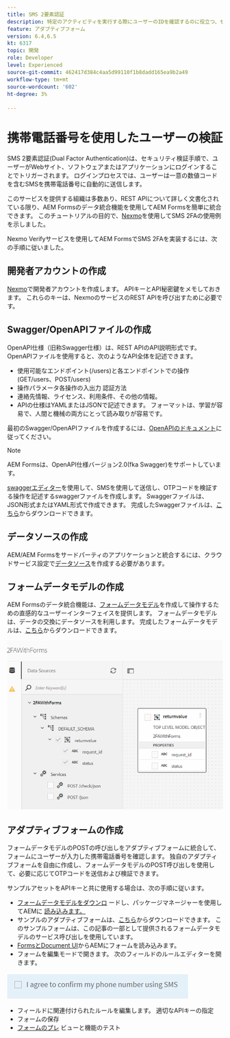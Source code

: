 ```yaml
---
title: SMS 2要素認証
description: 特定のアクティビティを実行する際にユーザーのIDを確認するのに役立つ、セキュリティのレイヤーを追加します。
feature: アダプティブフォーム
version: 6.4,6.5
kt: 6317
topic: 開発
role: Developer
level: Experienced
source-git-commit: 462417d384c4aa5d99110f1b8dadd165ea9b2a49
workflow-type: tm+mt
source-wordcount: '602'
ht-degree: 3%

---
```




# 携帯電話番号を使用したユーザーの検証

SMS 2要素認証(Dual Factor Authentication)は、セキュリティ検証手順で、ユーザーがWebサイト、ソフトウェアまたはアプリケーションにログインすることでトリガーされます。 ログインプロセスでは、ユーザーは一意の数値コードを含むSMSを携帯電話番号に自動的に送信します。

このサービスを提供する組織は多数あり、REST APIについて詳しく文書化されている限り、AEM Formsのデータ統合機能を使用してAEM Formsを簡単に統合できます。 このチュートリアルの目的で、[Nexmo](https://developer.nexmo.com/verify/overview)を使用してSMS 2FAの使用例を示しました。

Nexmo Verifyサービスを使用してAEM FormsでSMS 2FAを実装するには、次の手順に従いました。

## 開発者アカウントの作成

[Nexmo](https://dashboard.nexmo.com/sign-in)で開発者アカウントを作成します。 APIキーとAPI秘密鍵をメモしておきます。 これらのキーは、NexmoのサービスのREST APIを呼び出すために必要です。

## Swagger/OpenAPIファイルの作成

OpenAPI仕様（旧称Swagger仕様）は、REST APIのAPI説明形式です。 OpenAPIファイルを使用すると、次のようなAPI全体を記述できます。

* 使用可能なエンドポイント(/users)と各エンドポイントでの操作(GET/users、POST/users)
* 操作パラメータ各操作の入出力
認証方法
* 連絡先情報、ライセンス、利用条件、その他の情報。
* APIの仕様はYAMLまたはJSONで記述できます。 フォーマットは、学習が容易で、人間と機械の両方にとって読み取りが容易です。

最初のSwagger/OpenAPIファイルを作成するには、[OpenAPIのドキュメント](https://swagger.io/docs/specification/2-0/basic-structure/)に従ってください。

>[!NOTE]
> AEM Formsは、OpenAPI仕様バージョン2.0(fka Swagger)をサポートしています。

[swaggerエディター](https://editor.swagger.io/)を使用して、SMSを使用して送信し、OTPコードを検証する操作を記述するswaggerファイルを作成します。 Swaggerファイルは、JSON形式またはYAML形式で作成できます。 完成したSwaggerファイルは、[こちら](assets/two-factore-authentication-swagger.zip)からダウンロードできます。

## データソースの作成

AEM/AEM Formsをサードパーティのアプリケーションと統合するには、クラウドサービス設定で[データソース](https://experienceleague.adobe.com/docs/experience-manager-learn/forms/ic-web-channel-tutorial/parttwo.html)を作成する必要があります。

## フォームデータモデルの作成

AEM Formsのデータ統合機能は、[フォームデータモデル](https://experienceleague.adobe.com/docs/experience-manager-65/forms/form-data-model/create-form-data-models.html)を作成して操作するための直感的なユーザーインターフェイスを提供します。 フォームデータモデルは、データの交換にデータソースを利用します。
完成したフォームデータモデルは、[こちら](assets/sms-2fa-fdm.zip)からダウンロードできます。

![fdm](assets/2FA-fdm.PNG)

## アダプティブフォームの作成

フォームデータモデルのPOSTの呼び出しをアダプティブフォームに統合して、フォームにユーザーが入力した携帯電話番号を確認します。 独自のアダプティブフォームを自由に作成し、フォームデータモデルのPOST呼び出しを使用して、必要に応じてOTPコードを送信および検証できます。

サンプルアセットをAPIキーと共に使用する場合は、次の手順に従います。

* [フォームデータモデルをダウンロ](assets/sms-2fa-fdm.zip) ードし、パッケージマネージャーを使用してAEMに [読み込みます。](http://localhost:4502/crx/packmgr/index.jsp)
* サンプルのアダプティブフォームは、[こちら](assets/sms-2fa-verification-af.zip)からダウンロードできます。 このサンプルフォームは、この記事の一部として提供されるフォームデータモデルのサービス呼び出しを使用しています。
* [FormsとDocument UI](http://localhost:4502/aem/forms.html/content/dam/formsanddocuments)からAEMにフォームを読み込みます。
* フォームを編集モードで開きます。 次のフィールドのルールエディターを開きます。

![sms-send](assets/check-sms.PNG)

* フィールドに関連付けられたルールを編集します。 適切なAPIキーの指定
* フォームの保存
* [フォームのプレ](http://localhost:4502/content/dam/formsanddocuments/sms-2fa-verification/jcr:content?wcmmode=disabled) ビューと機能のテスト


